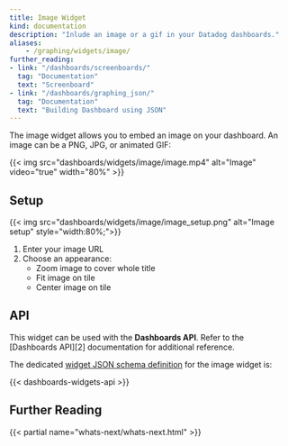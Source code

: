 ```yaml
---
title: Image Widget
kind: documentation
description: "Inlude an image or a gif in your Datadog dashboards."
aliases:
    - /graphing/widgets/image/
further_reading:
- link: "/dashboards/screenboards/"
  tag: "Documentation"
  text: "Screenboard"
- link: "/dashboards/graphing_json/"
  tag: "Documentation"
  text: "Building Dashboard using JSON"
---
```


The image widget allows you to embed an image on your dashboard. An image can be a PNG, JPG, or animated GIF:

{{< img src="dashboards/widgets/image/image.mp4" alt="Image" video="true"  width="80%" >}}

## Setup

{{< img src="dashboards/widgets/image/image_setup.png" alt="Image setup"  style="width:80%;">}}

1. Enter your image URL
2. Choose an appearance:
    * Zoom image to cover whole title
    * Fit image on tile
    * Center image on tile

## API

This widget can be used with the **Dashboards API**. Refer to the [Dashboards API][2] documentation for additional reference.

The dedicated [widget JSON schema definition][1] for the image widget is:

{{< dashboards-widgets-api >}}

## Further Reading

{{< partial name="whats-next/whats-next.html" >}}

[1]: /dashboards/graphing_json/widget_json/
